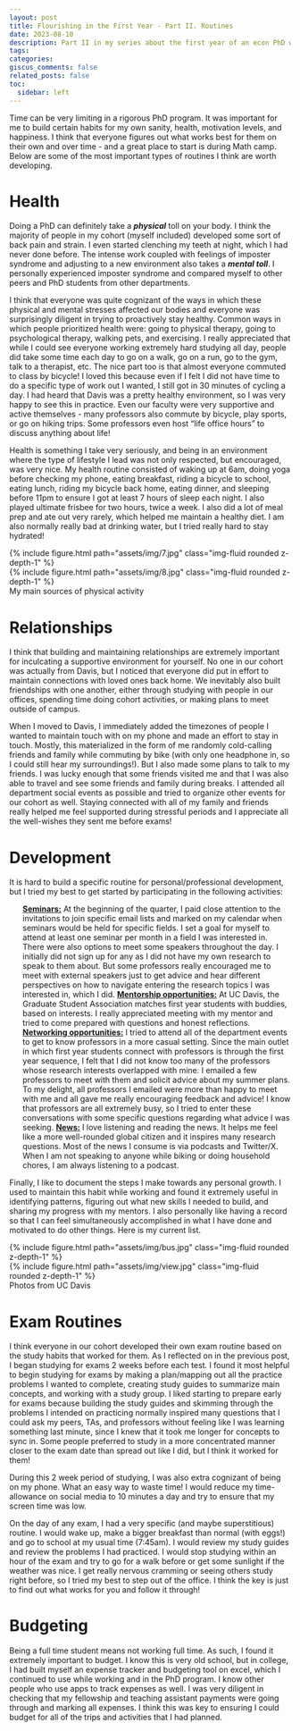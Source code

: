 ```yaml
---
layout: post
title: Flourishing in the First Year - Part II. Routines
date: 2023-08-10
description: Part II in my series about the first year of an econ PhD where I reflect on habits I built
tags:
categories:
giscus_comments: false
related_posts: false
toc:
  sidebar: left
---
```


Time can be very limiting in a rigorous PhD program. It was important for me to build certain habits for my own sanity, health, motivation levels, and happiness. I think that everyone figures out what works best for them on their own and over time - and a great place to start is during Math camp. Below are some of the most important types of routines I think are worth developing. 

# Health
Doing a PhD can definitely take a <i><b>physical</b></i> toll on your body. I think the majority of people in my cohort (myself included) developed some sort of back pain and strain. I even started clenching my teeth at night, which I had never done before. The intense work coupled with feelings of imposter syndrome and adjusting to a new environment also takes a <b><i>mental toll</i></b>. I personally experienced imposter syndrome and compared myself to other peers and PhD students from other departments. 

I think that everyone was quite cognizant of the ways in which these physical and mental stresses affected our bodies and everyone was surprisingly diligent in trying to proactively stay healthy. Common ways in which people prioritized health were: going to physical therapy, going to psychological therapy, walking pets, and exercising. I really appreciated that while I could see everyone working extremely hard studying all day, people did take some time each day to go on a walk, go on a run, go to the gym, talk to a therapist, etc. The nice part too is that almost everyone commuted to class by bicycle! I loved this because even if I felt I did not have time to do a specific type of work out I wanted, I still got in 30 minutes of cycling a day. I had heard that Davis was a pretty healthy environment, so I was very happy to see this in practice. Even our faculty were very supportive and active themselves - many professors also commute by bicycle, play sports, or go on hiking trips. Some professors even host “life office hours” to discuss anything about life! 

Health is something I take very seriously, and being in an environment where the type of lifestyle I lead was not only respected, but encouraged, was very nice. My health routine consisted of waking up at 6am, doing yoga before checking my phone, eating breakfast, riding a bicycle to school, eating lunch, riding my bicycle back home, eating dinner, and sleeping before 11pm to ensure I got at least 7 hours of sleep each night. I also played ultimate frisbee for two hours, twice a week. I also did a lot of meal prep and ate out very rarely, which helped me maintain a healthy diet. I am also normally really bad at drinking water, but I tried really hard to stay hydrated!

<div class="row mt-3">
    <div class="col-sm mt-3 mt-md-0">
        {% include figure.html path="assets/img/7.jpg" class="img-fluid rounded z-depth-1" %}
    </div>
    <div class="col-sm mt-3 mt-md-0">
        {% include figure.html path="assets/img/8.jpg" class="img-fluid rounded z-depth-1" %}
    </div>
</div>
<div class="caption">
    My main sources of physical activity
</div>

# Relationships
I think that building and maintaining relationships are extremely important for inculcating a supportive environment for yourself. No one in our cohort was actually from Davis, but I noticed that everyone did put in effort to maintain connections with loved ones back home. We inevitably also built friendships with one another, either through studying with people in our offices, spending time doing cohort activities, or making plans to meet outside of campus. 

When I moved to Davis, I immediately added the timezones of people I wanted to maintain touch with on my phone and made an effort to stay in touch. Mostly, this materialized in the form of me randomly cold-calling friends and family while commuting by bike (with only one headphone in, so I could still hear my surroundings!). But I also made some plans to talk to my friends. I was lucky enough that some friends visited me and that I was also able to travel and see some friends and family during breaks. I attended all department social events as possible and tried to organize other events for our cohort as well. Staying connected with all of my family and friends really helped me feel supported during stressful periods and I appreciate all the well-wishes they sent me before exams!

# Development
It is hard to build a specific routine for personal/professional development, but I tried my best to get started by participating in the following activities:

<ul>
  <il> <u><b>Seminars:</b></u> At the beginning of the quarter, I paid close attention to the invitations to join specific email lists and marked on my calendar when seminars would be held for specific fields. I set a goal for myself to attend at least one seminar per month in a field I was interested in. There were also options to meet some speakers throughout the day. I initially did not sign up for any as I did not have my own research to speak to them about. But some professors really encouraged me to meet with external speakers just to get advice and hear different perspectives on how to navigate entering the research topics I was interested in, which I did. </il>
  <il> <u><b>Mentorship opportunities:</b></u> At UC Davis, the Graduate Student Association matches first year students with buddies, based on interests. I really appreciated meeting with my mentor and tried to come prepared with questions and honest reflections. </il>
  <il> <u><b>Networking opportunities:</b></u> I tried to attend all of the department events to get to know professors in a more casual setting. Since the main outlet in which first year students connect with professors is through the first year sequence, I felt that I did not know too many of the professors whose research interests overlapped with mine. I emailed a few professors to meet with them and solicit advice about my summer plans. To my delight, all professors I emailed were more than happy to meet with me and all gave me really encouraging feedback and advice! I know that professors are all extremely busy, so I tried to enter these conversations with some specific questions regarding what advice I was seeking. </il>
  <il> <u><b>News:</b></u> I love listening and reading the news. It helps me feel like a more well-rounded global citizen and it inspires many research questions. Most of the news I consume is via podcasts and Twitter/X. When I am not speaking to anyone while biking or doing household chores, I am always listening to a podcast. </il>
</ul>

Finally, I like to document the steps I make towards any personal growth. I used to maintain this habit while working and found it extremely useful in identifying patterns, figuring out what new skills I needed to build, and sharing my progress with my mentors. I also personally like having a record so that I can feel simultaneously accomplished in what I have done and motivated to do other things. Here is my current list. 

<div class="row mt-3">
    <div class="col-sm mt-3 mt-md-0">
        {% include figure.html path="assets/img/bus.jpg" class="img-fluid rounded z-depth-1" %}
    </div>
    <div class="col-sm mt-3 mt-md-0">
        {% include figure.html path="assets/img/view.jpg" class="img-fluid rounded z-depth-1" %}
    </div>
</div>
<div class="caption">
    Photos from UC Davis
</div>

# Exam Routines
I think everyone in our cohort developed their own exam routine based on the study habits that worked for them. As I reflected on in the previous post, I began studying for exams 2 weeks before each test. I found it most helpful to begin studying for exams by making a plan/mapping out all the practice problems I wanted to complete, creating study guides to summarize main concepts, and working with a study group. I liked starting to prepare early for exams because building the study guides and skimming through the problems I intended on practicing normally inspired many questions that I could ask my peers, TAs, and professors without feeling like I was learning something last minute, since I knew that it took me longer for concepts to sync in. Some people preferred to study in a more concentrated manner closer to the exam date than spread out like I did, but I think it worked for them!

During this 2 week period of studying, I was also extra cognizant of being on my phone. What an easy way to waste time! I would reduce my time-allowance on social media to 10 minutes a day and try to ensure that my screen time was low. 

On the day of any exam, I had a very specific (and maybe superstitious) routine. I would wake up, make a bigger breakfast than normal (with eggs!) and go to school at my usual time (7:45am). I would review my study guides and review the problems I had practiced. I would stop studying within an hour of the exam and try to go for a walk before or get some sunlight if the weather was nice. I get really nervous cramming or seeing others study right before, so I tried my best to step out of the office. I think the key is just to find out what works for you and follow it through!

# Budgeting
Being a full time student means not working full time. As such, I found it extremely important to budget. I know this is very old school, but in college, I had built myself an expense tracker and budgeting tool on excel, which I continued to use while working and in the PhD program. I know other people who use apps to track expenses as well. I was very diligent in checking that my fellowship and teaching assistant payments were going through and marking all expenses. I think this was key to ensuring I could budget for all of the trips and activities that I had planned. 
